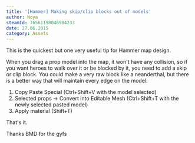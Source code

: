 ```yaml
---
title: '[Hammer] Making skip/clip blocks out of models'
author: Noya
steamId: 76561198046984233
date: 27.06.2015
category: Assets
---
```


This is the quickest but one very useful tip for Hammer map design. 

When you drag a prop model into the map, it won't have any collision, so if you want heroes to walk over it or be blocked by it, you need to add a skip or clip block. You could make a very raw block like a neanderthal, but there is a better way that will maintain every edge on the model:

1. Copy Paste Special (Ctrl+Shift+V with the model selected)
2. Selected props -> Convert into Editable Mesh (Ctrl+Shift+T with the newly selected pasted model)
3. Apply material (Shift+T)

<Gfycat id="RemarkableWetDotterel" />

That's it.

<Gfycat id="CarefreeScarceEthiopianwolf" />

Thanks BMD for the gyfs
